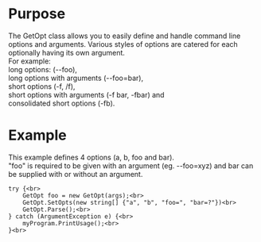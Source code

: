 # Purpose
The GetOpt class allows you to easily define and handle command line options and arguments. Various styles of options are catered for each optionally having its own argument.<br>
For example:<br>
  long options: (--foo),<br>
  long options with arguments (--foo=bar),<br>
  short options (-f, /f),<br>
  short options with arguments (-f bar, -fbar) and<br>
  consolidated short options (-fb).

# Example
This example defines 4 options (a, b, foo and bar).<br>
"foo" is required to be given with an argument (eg. --foo=xyz) and bar can be supplied with or without an argument.<br>

    try {<br>
        GetOpt foo = new GetOpt(args);<br>
        GetOpt.SetOpts(new string[] {"a", "b", "foo=", "bar=?"})<br>
        GetOpt.Parse();<br>
    } catch (ArgumentException e) {<br>
        myProgram.PrintUsage();<br>
    }<br>
